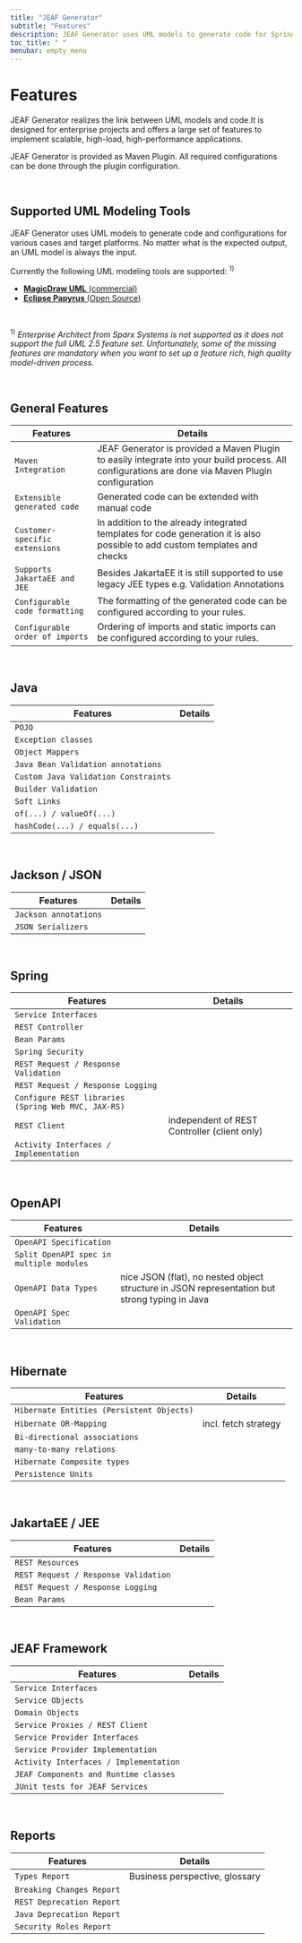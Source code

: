 ```yaml
---
title: "JEAF Generator"
subtitle: "Features"
description: JEAF Generator uses UML models to generate code for Spring, REST, Java, JakarataEE, JEE, Hibernate and others
toc_title: " "
menubar: empty_menu
---
```


# Features

JEAF Generator realizes the link between UML models and code.It is designed for enterprise projects and offers a large set of features to implement scalable, high-load, high-performance applications. 

JEAF Generator is provided as Maven Plugin. All required configurations can be done through the plugin configuration.

<br>

## Supported UML Modeling Tools

JEAF Generator uses UML models to generate code and configurations for various cases and target platforms. No matter what is the expected output, an UML model is always the input.

Currently the following UML modeling tools are supported: <sup>1)</sup>

* [**MagicDraw UML** (commercial)](https://www.3ds.com/products-services/catia/products/no-magic/magicdraw/)
* [**Eclipse Papyrus** (Open Source)](https://projects.eclipse.org/projects/modeling.mdt.papyrus)

<br>

<sup>1)</sup> *Enterprise Architect from Sparx Systems is not supported as it does not support the full UML 2.5 feature set. Unfortunately, some of the missing features are mandatory when you want to set up a feature rich, high quality model-driven process.*

<br>

## General Features

| Features                        | Details                                                                                                                                           |
| ------------------------------- | ------------------------------------------------------------------------------------------------------------------------------------------------- |
| `Maven Integration`             | JEAF Generator is provided a Maven Plugin to easily integrate into your build process. All configurations are done via Maven Plugin configuration |
| `Extensible generated code`     | Generated code can be extended with manual code                                                                                                   |
| `Customer-specific extensions`  | In addition to the already integrated templates for code generation it is also possible to add custom templates and checks                        |
| `Supports JakartaEE and JEE`    | Besides JakartaEE it is still supported to use legacy JEE types e.g. Validation Annotations                                                       |
| `Configurable code formatting`  | The formatting of the generated code can be configured according to your rules.                                                                   |
| `Configurable order of imports` | Ordering of imports and static imports can be configured according to your rules.                                                                 |

<br>

## Java

| Features                             | Details |
| ------------------------------------ | ------- |
| `POJO`                               |         |
| `Exception classes`                  |         |
| `Object Mappers`                     |         |
| `Java Bean Validation annotations`   |         |
| `Custom Java Validation Constraints` |         |
| `Builder Validation`                 |         |
| `Soft Links`                         |         |
| `of(...) / valueOf(...)`             |         |
| `hashCode(...) / equals(...)`        |         |

<br>

## Jackson / JSON

| Features              | Details |
| --------------------- | ------- |
| `Jackson annotations` |         |
| `JSON Serializers`    |         |

<br>

## Spring

| Features                                            | Details                                      |
| --------------------------------------------------- | -------------------------------------------- |
| `Service Interfaces`                                |                                              |
| `REST Controller`                                   |                                              |
| `Bean Params`                                       |                                              |
| `Spring Security`                                   |                                              |
| `REST Request / Response Validation`                |                                              |
| `REST Request / Response Logging`                   |                                              |
| `Configure REST libraries (Spring Web MVC, JAX-RS)` |                                              |
| `REST Client`                                       | independent of REST Controller (client only) |
| `Activity Interfaces / Implementation`              |                                              |

<br>

## OpenAPI

| Features                                 | Details                                                                                       |
| ---------------------------------------- | --------------------------------------------------------------------------------------------- |
| `OpenAPI Specification`                  |                                                                                               |
| `Split OpenAPI spec in multiple modules` |                                                                                               |
| `OpenAPI Data Types`                     | nice JSON (flat), no nested object structure in JSON representation but strong typing in Java |
| `OpenAPI Spec Validation`                |                                                                                               |

<br>

## Hibernate

| Features                                  | Details              |
| ----------------------------------------- | -------------------- |
| `Hibernate Entities (Persistent Objects)` |                      |
| `Hibernate OR-Mapping`                    | incl. fetch strategy |
| `Bi-directional associations`             |                      |
| `many-to-many relations`                  |                      |
| `Hibernate Composite types`               |                      |
| `Persistence Units`                       |                      |

<br>

## JakartaEE / JEE

| Features                             | Details |
| ------------------------------------ | ------- |
| `REST Resources`                     |         |
| `REST Request / Response Validation` |         |
| `REST Request / Response Logging`    |         |
| `Bean Params`                        |         |

<br>

## JEAF Framework

| Features                               | Details |
| -------------------------------------- | ------- |
| `Service Interfaces`                   |         |
| `Service Objects`                      |         |
| `Domain Objects`                       |         |
| `Service Proxies / REST Client`        |         |
| `Service Provider Interfaces`          |         |
| `Service Provider Implementation`      |         |
| `Activity Interfaces / Implementation` |         |
| `JEAF Components and Runtime classes`  |         |
| `JUnit tests for JEAF Services`        |         |

<br>

## Reports

| Features                  | Details                        |
| ------------------------- | ------------------------------ |
| `Types Report`            | Business perspective, glossary |
| `Breaking Changes Report` |                                |
| `REST Deprecation Report` |                                |
| `Java Deprecation Report` |                                |
| `Security Roles Report`   |                                |

<br>
